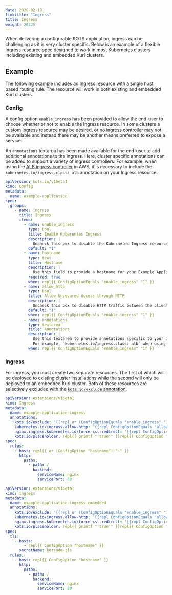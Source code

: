 ```yaml
---
date: 2020-02-19
linktitle: "Ingress"
title: Ingress
weight: 20225
---
```


When delivering a configurable KOTS application, ingress can be challenging as it is very cluster specific. Below is an example of a flexible Ingress resource spec designed to work in most Kubernetes clusters including existing and embedded Kurl clusters.

## Example

The following example includes an Ingress resource with a single host based routing rule. The resource will work in both existing and embedded Kurl clusters.

### Config

A config option `enable_ingress` has been provided to allow the end-user to choose whether or not to enable the Ingress resource. In some clusters a custom Ingress resource may be desired, or no ingress controller may not be available and instead there may be another means preferred to expose a service.

An `annotations` textarea has been made available for the end-user to add additional annotations to the ingress. Here, cluster specific annotations can be added to support a variety of ingress controllers. For example, when using the [ALB ingress controller](https://docs.aws.amazon.com/eks/latest/userguide/alb-ingress.html) in AWS, it is necessary to include the `kubernetes.io/ingress.class: alb` annotation on your Ingress resource.

```yaml
apiVersion: kots.io/v1beta1
kind: Config
metadata:
  name: example-application
spec:
  groups:
    - name: ingress
      title: Ingress
      items:
        - name: enable_ingress
          type: bool
          title: Enable Kuberentes Ingress
          description: |
            Uncheck this box to disable the Kubernetes Ingress resource.
          default: "1"
        - name: hostname
          type: text
          title: Hostname
          description: |
            Use this field to provide a hostname for your Example Application installation.
          required: true
          when: repl{{ ConfigOptionEquals "enable_ingress" "1" }}
        - name: allow_http
          type: bool
          title: Allow Unsecured Access through HTTP
          description: |
            Uncheck this box to disable HTTP traffic between the client and the load balancer.
          default: "1"
          when: repl{{ ConfigOptionEquals "enable_ingress" "1" }}
        - name: annotations
          type: textarea
          title: Annotations
          description: |
            Use this textarea to provide annotations specific to your ingress controller.
            For example, `kubernetes.io/ingress.class: alb` when using the ALB ingress controller.
          when: repl{{ ConfigOptionEquals "enable_ingress" "1" }}
```

### Ingress

For ingress, you must create two separate resources. The first of which will be deployed to existing cluster installations while the second will only be deployed to an embedded Kurl cluster. Both of these resources are selectively excluded with the [`kots.io/exclude` annotation](/vendor/packaging/optional-resources/).

```yaml
apiVersion: extensions/v1beta1
kind: Ingress
metadata:
  name: example-application-ingress
  annotations:
    kots.io/exclude: '{{repl or (ConfigOptionEquals "enable_ingress" "1" | not) (ConfigOptionEquals "IsKurl" "1") }}'
    kubernetes.io/ingress.allow-http: '{{repl ConfigOptionEquals "allow_http" "1" | not }}'
    nginx.ingress.kubernetes.io/force-ssl-redirect: '{{repl ConfigOptionEquals "allow_http" "1" | not }}'
    kots.io/placeholder: repl{{ printf "'true'" }}repl{{ ConfigOption "annotations" | nindent 4 }}
spec:
  rules:
    - host: repl{{ or (ConfigOption "hostname") "~" }}
      http:
        paths:
          - path: /
            backend:
              serviceName: nginx
              servicePort: 80
```

```yaml
apiVersion: extensions/v1beta1
kind: Ingress
metadata:
  name: example-application-ingress-embedded
  annotations:
    kots.io/exclude: '{{repl or (ConfigOptionEquals "enable_ingress" "1" | not) (ConfigOptionEquals "IsKurl" "1" | not) }}'
    kubernetes.io/ingress.allow-http: '{{repl ConfigOptionEquals "allow_http" "1" | not }}'
    nginx.ingress.kubernetes.io/force-ssl-redirect: '{{repl ConfigOptionEquals "allow_http" "1" | not }}'
    kots.io/placeholder: repl{{ printf "'true'" }}repl{{ ConfigOption "annotations" | nindent 4 }}
spec:
  tls:
    - hosts:
        - repl{{ ConfigOption "hostname" }}
      secretName: kotsadm-tls
  rules:
    - host: repl{{ ConfigOption "hostname" }}
      http:
        paths:
          - path: /
            backend:
              serviceName: nginx
              servicePort: 80
```
